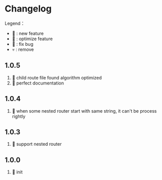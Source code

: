 #  Changelog

Legend：

* 🚩 : new feature
* 💄 : optimize feature
* 🐞 : fix bug
* 💀 : remove

## 1.0.5
1. 🐞 child route file found algorithm optimized
2. 💄 perfect documentation

## 1.0.4
1. 🐞 when some nested router start with same string, it can't be process rightly

## 1.0.3
1. 🚩 support nested router

## 1.0.0
1. 🚩 init
